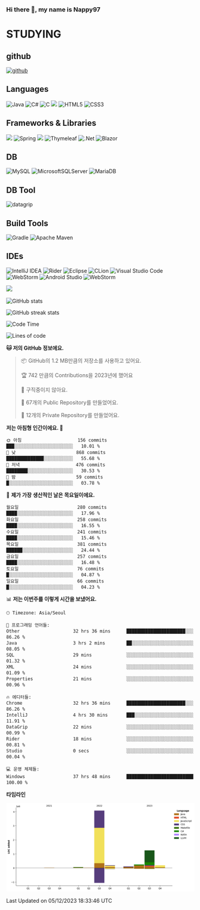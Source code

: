 ### Hi there 👋, my name is Nappy97

# STUDYING
## github
[<img src='https://cdn.jsdelivr.net/npm/simple-icons@3.0.1/icons/github.svg' alt='github' height='40'>](https://github.com/Nappy97)  

## Languages
![Java](https://img.shields.io/badge/java-%23ED8B00.svg?style=for-the-badge&logo=openjdk&logoColor=white) ![C#](https://img.shields.io/badge/c%23-%23239120.svg?style=for-the-badge&logo=c-sharp&logoColor=white) ![C](https://img.shields.io/badge/c-%2300599C.svg?style=for-the-badge&logo=c&logoColor=white) <img src="https://img.shields.io/badge/javascript-F7DF1E?style=for-the-badge&logo=javascript&logoColor=black"> ![HTML5](https://img.shields.io/badge/html5-%23E34F26.svg?style=for-the-badge&logo=html5&logoColor=white) ![CSS3](https://img.shields.io/badge/css3-%231572B6.svg?style=for-the-badge&logo=css3&logoColor=white)

## Frameworks & Libraries
<img src="https://img.shields.io/badge/bootstrap-7952B3?style=for-the-badge&logo=bootstrap&logoColor=white"> ![Spring](https://img.shields.io/badge/spring-%236DB33F.svg?style=for-the-badge&logo=spring&logoColor=white) <img src="https://img.shields.io/badge/jQuery-0769AD?style=for-the-badge&logo=jquery&logoColor=white"> ![Thymeleaf](https://img.shields.io/badge/Thymeleaf-%23005C0F.svg?style=for-the-badge&logo=Thymeleaf&logoColor=white) ![.Net](https://img.shields.io/badge/.NET-5C2D91?style=for-the-badge&logo=.net&logoColor=white) ![Blazor](https://img.shields.io/badge/blazor-%235C2D91.svg?style=for-the-badge&logo=blazor&logoColor=white)

## DB
![MySQL](https://img.shields.io/badge/mysql-%2300f.svg?style=for-the-badge&logo=mysql&logoColor=white) ![MicrosoftSQLServer](https://img.shields.io/badge/Microsoft%20SQL%20Server-CC2927?style=for-the-badge&logo=microsoft%20sql%20server&logoColor=white) ![MariaDB](https://img.shields.io/badge/MariaDB-003545?style=for-the-badge&logo=mariadb&logoColor=white)

## DB Tool
![datagrip](https://img.shields.io/badge/datagrip-9681EB?style=flat&logo=datagrip)

## Build Tools
![Gradle](https://img.shields.io/badge/Gradle-02303A.svg?style=for-the-badge&logo=Gradle&logoColor=white) ![Apache Maven](https://img.shields.io/badge/Apache%20Maven-C71A36?style=for-the-badge&logo=Apache%20Maven&logoColor=white)

## IDEs
![IntelliJ IDEA](https://img.shields.io/badge/IntelliJIDEA-000000.svg?style=for-the-badge&logo=intellij-idea&logoColor=white) ![Rider](https://img.shields.io/badge/Rider-000000.svg?style=for-the-badge&logo=Rider&logoColor=white&color=black&labelColor=crimson) ![Eclipse](https://img.shields.io/badge/Eclipse-FE7A16.svg?style=for-the-badge&logo=Eclipse&logoColor=white) ![CLion](https://img.shields.io/badge/CLion-black?style=for-the-badge&logo=clion&logoColor=white) ![Visual Studio Code](https://img.shields.io/badge/Visual%20Studio%20Code-0078d7.svg?style=for-the-badge&logo=visual-studio-code&logoColor=white) ![WebStorm](https://img.shields.io/badge/webstorm-143?style=for-the-badge&logo=webstorm&logoColor=white&color=black) ![Android Studio](https://img.shields.io/badge/Android%20Studio-3DDC84.svg?style=for-the-badge&logo=android-studio&logoColor=white) ![WebStorm](https://img.shields.io/badge/webstorm-143?style=for-the-badge&logo=webstorm&logoColor=white&color=black)

<div>
  <img  src="https://github-readme-stats.vercel.app/api/top-langs/?username=Nappy97&langs_count=8&exclude_repo=Example-deep-learning-from-scratch&layout=compact&line_height=24&hide_border=true&title_color=d88e82&card_width=280">
<div>
  
![GitHub stats](https://github-readme-stats.vercel.app/api?username=Nappy97&show_icons=true)  

![GitHub streak stats](https://github-readme-streak-stats.herokuapp.com/?user=Nappy97)  

<!--START_SECTION:waka-->
![Code Time](http://img.shields.io/badge/Code%20Time-1%2C123%20hrs%2017%20mins-blue)

![Lines of code](https://img.shields.io/badge/%EC%A0%80%EB%8A%94%20%EC%97%AC%ED%83%9C%EA%B9%8C%EC%A7%80%20-6.1%20million%20%EC%A4%84%EC%9D%98%20%EC%BD%94%EB%93%9C%EB%A5%BC%20%EC%9E%91%EC%84%B1%ED%96%88%EC%96%B4%EC%9A%94.-blue)

**🐱 저의 GitHub 정보에요.** 

> 📦 GitHub의 1.2 MB만큼의 저장소를 사용하고 있어요. 
 > 
> 🏆 742 만큼의 Contributions을 2023년에 했어요
 > 
> 🚫 구직중이지 않아요.
 > 
> 📜 67개의 Public Repository를 만들었어요. 
 > 
> 🔑 12개의 Private Repository를 만들었어요. 
 > 
**저는 아침형 인간이에요. 🐤** 

```text
🌞 아침                     156 commits         ███░░░░░░░░░░░░░░░░░░░░░░   10.01 % 
🌆 낮　                     868 commits         ██████████████░░░░░░░░░░░   55.68 % 
🌃 저녁                     476 commits         ████████░░░░░░░░░░░░░░░░░   30.53 % 
🌙 밤　                     59 commits          █░░░░░░░░░░░░░░░░░░░░░░░░   03.78 % 
```
📅 **제가 가장 생산적인 날은 목요일이에요.** 

```text
월요일                      280 commits         ████░░░░░░░░░░░░░░░░░░░░░   17.96 % 
화요일                      258 commits         ████░░░░░░░░░░░░░░░░░░░░░   16.55 % 
수요일                      241 commits         ████░░░░░░░░░░░░░░░░░░░░░   15.46 % 
목요일                      381 commits         ██████░░░░░░░░░░░░░░░░░░░   24.44 % 
금요일                      257 commits         ████░░░░░░░░░░░░░░░░░░░░░   16.48 % 
토요일                      76 commits          █░░░░░░░░░░░░░░░░░░░░░░░░   04.87 % 
일요일                      66 commits          █░░░░░░░░░░░░░░░░░░░░░░░░   04.23 % 
```


📊 **저는 이번주를 이렇게 시간을 보냈어요.** 

```text
🕑︎ Timezone: Asia/Seoul

💬 프로그래밍 언어들: 
Other                    32 hrs 36 mins      ██████████████████████░░░   86.26 % 
Java                     3 hrs 2 mins        ██░░░░░░░░░░░░░░░░░░░░░░░   08.05 % 
SQL                      29 mins             ░░░░░░░░░░░░░░░░░░░░░░░░░   01.32 % 
XML                      24 mins             ░░░░░░░░░░░░░░░░░░░░░░░░░   01.09 % 
Properties               21 mins             ░░░░░░░░░░░░░░░░░░░░░░░░░   00.96 % 

🔥 에디터들: 
Chrome                   32 hrs 36 mins      ██████████████████████░░░   86.26 % 
IntelliJ                 4 hrs 30 mins       ███░░░░░░░░░░░░░░░░░░░░░░   11.91 % 
DataGrip                 22 mins             ░░░░░░░░░░░░░░░░░░░░░░░░░   00.99 % 
Rider                    18 mins             ░░░░░░░░░░░░░░░░░░░░░░░░░   00.81 % 
Studio                   0 secs              ░░░░░░░░░░░░░░░░░░░░░░░░░   00.04 % 

💻 운영 체제들: 
Windows                  37 hrs 48 mins      █████████████████████████   100.00 % 
```

**타임라인**

![Lines of Code chart](https://raw.githubusercontent.com/Nappy97/Nappy97/main/assets/bar_graph.png)


 Last Updated on 05/12/2023 18:33:46 UTC
<!--END_SECTION:waka-->
